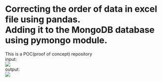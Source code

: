 # Correcting the order of data in excel file using pandas.<br/>Adding it to the MongoDB database using pymongo module.

This is a POC(proof of concept) repository
<br/>input:
<br/><img src='https://raw.githubusercontent.com/Megham-Garg/Correcting-the-order-of-data-in-excel-file-using-python-3-and-adding-it-to-the-MongoDB-database/master/unordered.JPG'>
<br/>output:
<br/><img src='https://raw.githubusercontent.com/Megham-Garg/Correcting-the-order-of-data-in-excel-file-using-python-3-and-adding-it-to-the-MongoDB-database/master/ordered.JPG'>
